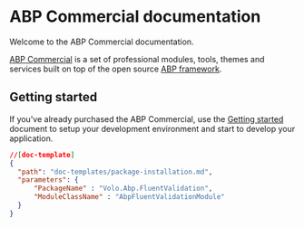# ABP Commercial documentation

Welcome to the ABP Commercial documentation.

[ABP Commercial](https://commercial.abp.io/) is a set of professional modules, tools, themes and services built on top of the open source [ABP framework](https://abp.io/).

## Getting started

If you've already purchased the ABP Commercial, use the [Getting started](getting-started.md) document to setup your development environment and start to develop your application.

````json
//[doc-template]
{
  "path": "doc-templates/package-installation.md",
  "parameters": {
      "PackageName" : "Volo.Abp.FluentValidation",
	  "ModuleClassName" : "AbpFluentValidationModule"
  }
}
````

